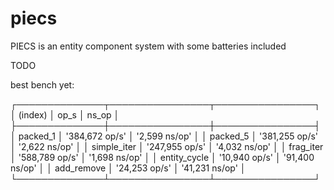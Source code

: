 # piecs
PIECS is an entity component system with some batteries included

TODO

best bench yet:

┌──────────────┬────────────────┬────────────────┐
│   (index)    │      op_s      │     ns_op      │
├──────────────┼────────────────┼────────────────┤
│   packed_1   │ '384,672 op/s' │ '2,599 ns/op'  │
│   packed_5   │ '381,255 op/s' │ '2,622 ns/op'  │
│ simple_iter  │ '247,955 op/s' │ '4,032 ns/op'  │
│  frag_iter   │ '588,789 op/s' │ '1,698 ns/op'  │
│ entity_cycle │ '10,940 op/s'  │ '91,400 ns/op' │
│  add_remove  │ '24,253 op/s'  │ '41,231 ns/op' │
└──────────────┴────────────────┴────────────────┘
